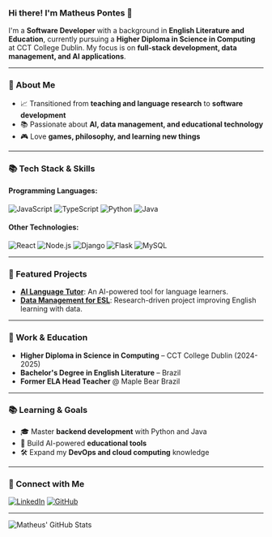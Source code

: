 ### Hi there! I'm Matheus Pontes 🌟

I'm a **Software Developer** with a background in **English Literature and Education**, currently pursuing a **Higher Diploma in Science in Computing** at CCT College Dublin. My focus is on **full-stack development, data management, and AI applications**.

---

### 💪 About Me
- 📈 Transitioned from **teaching and language research** to **software development**
- 📚 Passionate about **AI, data management, and educational technology**
- 🎮 Love **games, philosophy, and learning new things**

---

### 📚 Tech Stack & Skills

#### Programming Languages:
![JavaScript](https://img.shields.io/badge/JavaScript-F7DF1E?style=for-the-badge&logo=javascript&logoColor=black)
![TypeScript](https://img.shields.io/badge/TypeScript-3178C6?style=for-the-badge&logo=typescript&logoColor=white)
![Python](https://img.shields.io/badge/Python-3776AB?style=for-the-badge&logo=python&logoColor=white)
![Java](https://img.shields.io/badge/Java-007396?style=for-the-badge&logo=java&logoColor=white)


#### Other Technologies:
![React](https://img.shields.io/badge/React-61DAFB?style=for-the-badge&logo=react&logoColor=black)
![Node.js](https://img.shields.io/badge/Node.js-339933?style=for-the-badge&logo=node.js&logoColor=white)
![Django](https://img.shields.io/badge/Django-092E20?style=for-the-badge&logo=django&logoColor=white)
![Flask](https://img.shields.io/badge/Flask-000000?style=for-the-badge&logo=flask&logoColor=white)
![MySQL](https://img.shields.io/badge/MySQL-4479A1?style=for-the-badge&logo=mysql&logoColor=white)

---

### 🌟 Featured Projects
- **[AI Language Tutor](https://github.com/your-repo)**: An AI-powered tool for language learners.
- **[Data Management for ESL](https://github.com/your-repo)**: Research-driven project improving English learning with data.

---

### 💼 Work & Education
- **Higher Diploma in Science in Computing** – CCT College Dublin (2024-2025)
- **Bachelor's Degree in English Literature** – Brazil
- **Former ELA Head Teacher** @ Maple Bear Brazil

---

### 📚 Learning & Goals
- 🎓 Master **backend development** with Python and Java
- 🤖 Build AI-powered **educational tools**
- 🛠️ Expand my **DevOps and cloud computing** knowledge

---

### 👤 Connect with Me
[![LinkedIn](https://img.shields.io/badge/LinkedIn-0077B5?style=for-the-badge&logo=linkedin&logoColor=white)](https://www.linkedin.com/in/matheuspontesdev/)
[![GitHub](https://img.shields.io/badge/GitHub-181717?style=for-the-badge&logo=github&logoColor=white)](https://github.com/Delioraz)

---

![Matheus' GitHub Stats](https://github-readme-stats.vercel.app/api?username=matheuspontes&show_icons=true&theme=radical)
